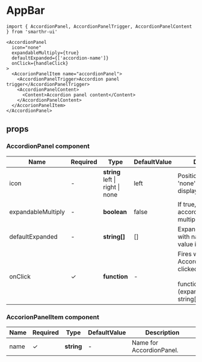 # AppBar

```tsx
import { AccordionPanel, AccordionPanelTrigger, AccordionPanelContent } from 'smarthr-ui'

<AccordionPanel
  icon="none"
  expandableMultiply={true}
  defaultExpanded={['accordion-name']}
  onClick={handleClick}
>
  <AccorionPanelItem name="accordionPanel">
    <AccordionPanelTrigger>Accordion panel trigger</AccordionPanelTrigger>
    <AccordionPanelContent>
      <Content>Accordion panel content</Content>
    </AccordionPanelContent>
  </AccorionPanelItem>
</AccordionPanel>
```

## props

### AccordionPanel component

| Name               | Required | Type                                          | DefaultValue | Description                                                                                      |
| ------------------ | -------- | --------------------------------------------- | ------------ | ------------------------------------------------------------------------------------------------ |
| icon               | -        | **string** <br> left &#124; right &#124; none | left         | Position of icon. If sets 'none', icon is not display.                                           |
| expandableMultiply | -        | **boolean**                                   | false        | If true, allow to expand accordion panel multiply.                                               |
| defaultExpanded    | -        | **string[]**                                  | []           | Expands accordion with name matching value in array.                                             |
| onClick            | ✓        | **function**                                  | -            | Fires when the AccordionPanelTrigger clicked. <br><br>function: (expandedList: string[]) => void |

### AccorionPanelItem component

| Name | Required | Type       | DefaultValue | Description              |
| ---- | -------- | ---------- | ------------ | ------------------------ |
| name | ✓        | **string** | -            | Name for AccordionPanel. |
